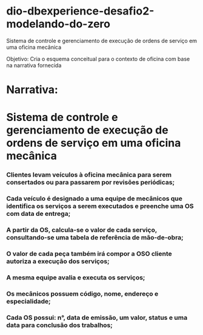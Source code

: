 # dio-dbexperience-desafio2-modelando-do-zero
Sistema de controle e gerenciamento de execução de  ordens de serviço em uma oficina mecânica


Objetivo:
Cria o esquema conceitual para o contexto de oficina com base na narrativa fornecida

# Narrativa:

# Sistema de controle e gerenciamento de execução de ordens de serviço em uma oficina mecânica

### Clientes levam veículos à oficina mecânica para serem consertados ou para passarem por revisões  periódicas;
### Cada veículo é designado a uma equipe de mecânicos que identifica os serviços a serem executados e preenche uma OS com data de entrega;
### A partir da OS, calcula-se o valor de cada serviço, consultando-se uma tabela de referência de mão-de-obra;
### O valor de cada peça também irá compor a OSO cliente autoriza a execução dos serviços;
### A mesma equipe avalia e executa os serviços;
### Os mecânicos possuem código, nome, endereço e especialidade;
### Cada OS possui: n°, data de emissão, um valor, status e uma data para conclusão dos trabalhos;
